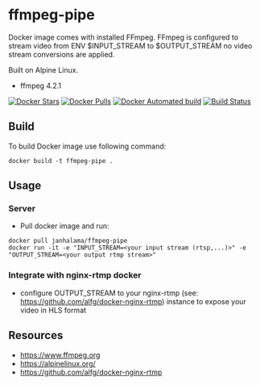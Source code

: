 # ffmpeg-pipe
Docker image comes with installed FFmpeg. FFmpeg is configured to stream video from ENV $INPUT_STREAM to $OUTPUT_STREAM no video stream conversions are applied.

Built on Alpine Linux.

* ffmpeg 4.2.1

[![Docker Stars](https://img.shields.io/docker/stars/janhalama/rtsp-to-hls.svg)](https://hub.docker.com/r/janhalama/ffmpeg-pipe/)
[![Docker Pulls](https://img.shields.io/docker/pulls/janhalama/rtsp-to-hls.svg)](https://hub.docker.com/r/janhalama/ffmpeg-pipe/)
[![Docker Automated build](https://img.shields.io/docker/automated/janhalama/rtsp-to-hls.svg)](https://hub.docker.com/r/janhalama/ffmpeg-pipe/builds/)
[![Build Status](https://travis-ci.org/janhalama/docker-rtsp-to-hls.svg?branch=master)](https://travis-ci.org/janhalama/ffmpeg-pipe)

## Build
To build Docker image use following command:
```
docker build -t ffmpeg-pipe .
```

## Usage

### Server
* Pull docker image and run:
```
docker pull janhalama/ffmpeg-pipe
docker run -it -e "INPUT_STREAM=<your input stream (rtsp,...)>" -e "OUTPUT_STREAM=<your output rtmp stream>"
```

### Integrate with nginx-rtmp docker
* configure OUTPUT_STREAM to your nginx-rtmp (see: https://github.com/alfg/docker-nginx-rtmp) instance to expose your video in HLS format


## Resources
* https://www.ffmpeg.org
* https://alpinelinux.org/
* https://github.com/alfg/docker-nginx-rtmp